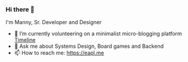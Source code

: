 ### Hi there 👋

I'm Manny, Sr. Developer and Designer

- 🔭 I’m currently volunteering on a minimalist micro-blogging platform [Timeline](https://github.com/eapl-gemugami/timeline)
- 💬 Ask me about Systems Design, Board games and Backend
- 📫 How to reach me: https://eapl.me

<!--
**eapl-gemugami/eapl-gemugami** is a ✨ _special_ ✨ repository because its `README.md` (this file) appears on your GitHub profile.

Here are some ideas to get you started:

- 🔭 I’m currently working on ...
- 🌱 I’m currently learning ...
- 👯 I’m looking to collaborate on ...
- 🤔 I’m looking for help with ...
- 💬 Ask me about ...
- 📫 How to reach me: ...
- 😄 Pronouns: ...
- ⚡ Fun fact: ...
-->
